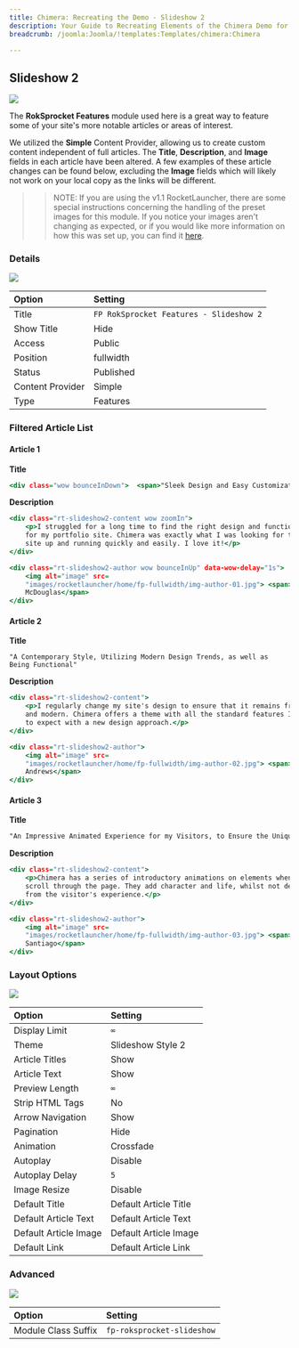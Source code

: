 ```yaml
---
title: Chimera: Recreating the Demo - Slideshow 2
description: Your Guide to Recreating Elements of the Chimera Demo for Joomla
breadcrumb: /joomla:Joomla/!templates:Templates/chimera:Chimera

---
```


Slideshow 2
-----

![][demo]

The **RokSprocket Features** module used here is a great way to feature some of your site's more notable articles or areas of interest.

We utilized the **Simple** Content Provider, allowing us to create custom content independent of full articles. The **Title**, **Description**, and **Image** fields in each article have been altered. A few examples of these article changes can be found below, excluding the **Image** fields which will likely not work on your local copy as the links will be different.

>> NOTE: If you are using the v1.1 RocketLauncher, there are some special instructions concerning the handling of the preset images for this module. If you notice your images aren't changing as expected, or if you would like more information on how this was set up, you can find it [here](demo.md#roksprocket-and-rocketlauncher-settings).

### Details

![][demo2]

| Option           | Setting                                      |  
| :--------------- | :------------------------------------------- |  
| Title            | `FP RokSprocket Features - Slideshow 2`      |  
| Show Title       | Hide                                         |  
| Access           | Public                                       |  
| Position         | fullwidth                                    |  
| Status           | Published                                    |  
| Content Provider | Simple                                       |  
| Type             | Features                                     |  

### Filtered Article List

#### Article 1

**Title**

~~~ .html
<div class="wow bounceInDown">  <span>"Sleek Design and Easy Customization Made this the Perfect Theme for Me"</span></div>
~~~

**Description**

~~~ .html
<div class="rt-slideshow2-content wow zoomIn">
    <p>I struggled for a long time to find the right design and functionality
    for my portfolio site. Chimera was exactly what I was looking for to get my
    site up and running quickly and easily. I love it!</p>
</div>

<div class="rt-slideshow2-author wow bounceInUp" data-wow-delay="1s">
    <img alt="image" src=
    "images/rocketlauncher/home/fp-fullwidth/img-author-01.jpg"> <span>Martin
    McDouglas</span>
</div>
~~~

#### Article 2

**Title**

~~~
"A Contemporary Style, Utilizing Modern Design Trends, as well as Being Functional"
~~~

**Description**

~~~ .html
<div class="rt-slideshow2-content">
    <p>I regularly change my site's design to ensure that it remains fresh, new
    and modern. Chimera offers a theme with all the standard features I've come
    to expect with a new design approach.</p>
</div>

<div class="rt-slideshow2-author">
    <img alt="image" src=
    "images/rocketlauncher/home/fp-fullwidth/img-author-02.jpg"> <span>Jerry
    Andrews</span>
</div>
~~~

#### Article 3

**Title**

~~~ .html
"An Impressive Animated Experience for my Visitors, to Ensure the Uniqueness"
~~~

**Description**

~~~ .html
<div class="rt-slideshow2-content">
    <p>Chimera has a series of introductory animations on elements when you
    scroll through the page. They add character and life, whilst not detracting
    from the visitor's experience.</p>
</div>

<div class="rt-slideshow2-author">
    <img alt="image" src=
    "images/rocketlauncher/home/fp-fullwidth/img-author-03.jpg"> <span>Sam
    Santiago</span>
</div>
~~~

### Layout Options

![][demo3]

| Option                | Setting               |  
| :-------------------- | :-------------------- |  
| Display Limit         | `∞`                   |  
| Theme                 | Slideshow Style 2     |  
| Article Titles        | Show                  |  
| Article Text          | Show                  |  
| Preview Length        | `∞`                   |  
| Strip HTML Tags       | No                    |  
| Arrow Navigation      | Show                  |  
| Pagination            | Hide                  |  
| Animation             | Crossfade             |  
| Autoplay              | Disable               |  
| Autoplay Delay        | `5`                   |  
| Image Resize          | Disable               |  
| Default Title         | Default Article Title |  
| Default Article Text  | Default Article Text  |  
| Default Article Image | Default Article Image |  
| Default Link          | Default Article Link  |  

### Advanced

![][demo4]

| Option              | Setting                    |  
| :------------------ | :------------------------- |  
| Module Class Suffix | `fp-roksprocket-slideshow` |  

[demo]: assets/demo_9.jpeg
[demo2]: assets/demo_9a.jpeg
[demo3]: assets/demo_9b.jpeg
[demo4]: assets/demo_9c.jpeg
